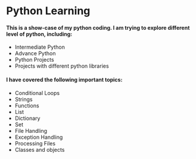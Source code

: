 # Python Learning

<h4>This is a show-case of my python coding. I am trying to explore different level of python, including: </h4>

<ul>
<li>Intermediate Python</li>
<li>Advance Python</li>
<li>Python Projects</li> 
<li>Projects with different python libraries</li> 
</ul>


<h4> I have covered the following important topics: </h4>

<ul>
<li>Conditional Loops</li>
<li>Strings</li>
<li>Functions</li>
<li>List</li>  
<li>Dictionary</li>  
<li>Set</li>  
<li>File Handling</li>
<li>Exception Handling</li>
<li>Processing Files</li> 
<li>Classes and objects</li>

</ul>

